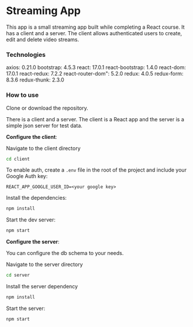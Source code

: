 # Streaming App

This app is a small streaming app built while completing a React course. It has a client and a server. The client allows authenticated users to create, edit and delete video streams.

### Technologies

axios: 0.21.0
bootstrap: 4.5.3
react: 17.0.1
react-bootstrap: 1.4.0
react-dom: 17.0.1
react-redux: 7.2.2
react-router-dom": 5.2.0
redux: 4.0.5
redux-form: 8.3.6
redux-thunk: 2.3.0

### How to use

Clone or download the repository.

There is a client and a server. The client is a React app and the server is a simple json server for test data.

**Configure the client**:

Navigate to the client directory

```bash
cd client
```

To enable auth, create a `.env` file in the root of the project and include your Google Auth key:

```env
REACT_APP_GOOGLE_USER_ID=<your google key>
```

Install the dependencies:

```bash
npm install
```

Start the dev server:

```bash
npm start
```

**Configure the server**:

You can configure the db schema to your needs.

Navigate to the server directory

```bash
cd server
```

Install the server dependency

```bash
npm install
```

Start the server:

```bash
npm start
```
